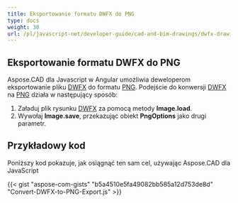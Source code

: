 ```yaml
---
title: Eksportowanie formatu DWFX do PNG
type: docs
weight: 30
url: /pl/javascript-net/developer-guide/cad-and-bim-drawings/dwfx-drawing/
---
```


## **Eksportowanie formatu DWFX do PNG**

Aspose.CAD dla Javascript w Angular umożliwia deweloperom eksportowanie pliku [DWFX](https://docs.fileformat.com/cad/dwfx/) do formatu [PNG](https://docs.fileformat.com/image/png/).
Podejście do konwersji [DWFX](https://docs.fileformat.com/cad/dwfx/) na [PNG](https://docs.fileformat.com/image/png/) działa w następujący sposób:

1. Załaduj plik rysunku [DWFX](https://docs.fileformat.com/cad/dwfx/) za pomocą metody **Image.load**.
1. Wywołaj **Image.save**, przekazując obiekt **PngOptions** jako drugi parametr.

## Przykładowy kod

Poniższy kod pokazuje, jak osiągnąć ten sam cel, używając Aspose.CAD dla JavaScript

{{< gist "aspose-com-gists" "b5a4510e5fa49082bb585a12d753de8d" "Convert-DWFX-to-PNG-Export.js" >}}
